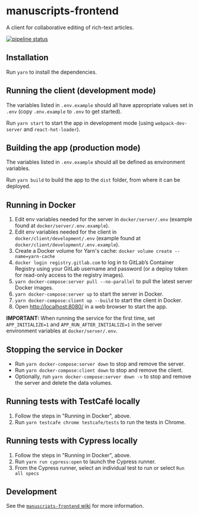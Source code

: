 # manuscripts-frontend 

A client for collaborative editing of rich-text articles.

[![pipeline status](https://gitlab.com/mpapp-private/manuscripts-frontend/badges/master/pipeline.svg)](https://gitlab.com/mpapp-private/manuscripts-frontend/commits/master)

## Installation

Run `yarn` to install the dependencies.

## Running the client (development mode)

The variables listed in `.env.example` should all have appropriate values set in `.env` (copy `.env.example` to `.env` to get started).

Run `yarn start` to start the app in development mode (using `webpack-dev-server` and `react-hot-loader`).

## Building the app (production mode)

The variables listed in `.env.example` should all be defined as environment variables.

Run `yarn build` to build the app to the `dist` folder, from where it can be deployed.

## Running in Docker

1. Edit env variables needed for the server in `docker/server/.env` (example found at `docker/server/.env.example`).
2. Edit env variables needed for the client in `docker/client/development/.env` (example found at `docker/client/development/.env.example`).
2. Create a Docker volume for Yarn's cache: `docker volume create --name=yarn-cache`
3. `docker login registry.gitlab.com` to log in to GitLab’s Container Registry using your GitLab username and password (or a deploy token for read-only access to the registry images).
4. `yarn docker-compose:server pull --no-parallel` to pull the latest server Docker images.
5. `yarn docker-compose:server up` to start the server in Docker.
6. `yarn docker-compose:client up --build` to start the client in Docker.
8. Open <http://localhost:8080/> in a web browser to start the app.

**IMPORTANT:** When running the service for the first time, set `APP_INITIALIZE=1` and `APP_RUN_AFTER_INITIALIZE=1` in the server environment variables at `docker/server/.env`.

## Stopping the service in Docker

- Run `yarn docker-compose:server down` to stop and remove the server.
- Run `yarn docker-compose:client down` to stop and remove the client.
- Optionally, run `yarn docker-compose:server down -v` to stop and remove the server and delete the data volumes.

## Running tests with TestCafé locally

1. Follow the steps in "Running in Docker", above.
2. Run `yarn testcafe chrome testcafe/tests` to run the tests in Chrome.

## Running tests with Cypress locally

1. Follow the steps in "Running in Docker", above.
2. Run `yarn run cypress:open` to launch the Cypress runner.
3. From the Cypress runner, select an individual test to run or select `Run all specs`



## Development

See the [`manuscripts-frontend` wiki](https://gitlab.com/mpapp-private/manuscripts-frontend/wikis/) for more information.
